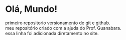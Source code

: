 # Olá, Mundo!
 primeiro repositorio versionamento de git e github.<br/>
 meu repositório criado com a ajuda do Prof. Guanabara.<br/>
 essa linha foi adicionada diretamento no site.
